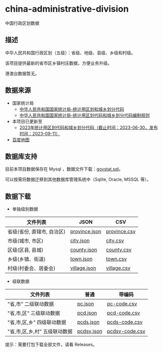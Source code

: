 # china-administrative-division
中国行政区划数据

## 描述
中华人民共和国行政区划（五级）：省级、地级、县级、乡级和村级。

该项目提供最新的省市区乡镇村庄数据，方便业务升级。

港澳台数据暂无。

## 数据来源
- 国家统计局
    - [中华人民共和国国家统计局-统计用区划和城乡划分代码](https://www.stats.gov.cn/sj/tjbz/qhdm/)
    - [中华人民共和国国家统计局-统计用区划代码和城乡划分代码编制规则](https://www.stats.gov.cn/sj/tjbz/gjtjbz/202302/t20230213_1902741.html)
- 本项目已更新至
    - [2023年统计用区划代码和城乡划分代码（截止时间：2023-06-30，发布时间：2023-09-11）](https://www.stats.gov.cn/sj/tjbz/tjyqhdmhcxhfdm/2023/index.html)
- [百度地图](https://lbsyun.baidu.com/faq/api?title=webapi/download)

## 数据库支持
目前本项目数据保存在 Mysql ，数据文件下载：[govstat.sql](https://github.com/zz-open/china-administrative-division/blob/main/dist/govstat.sql)。

可以按需将数据迁移到其他数据库管理系统中（Sqlite, Oracle, MSSQL 等）。

## 数据下载
- 单独级别数据

| 文件列表 | JSON |	CSV |
|---|---|---|
| 省级(省份, 直辖市, 自治区) | [province.json](https://github.com/zz-open/china-administrative-division/blob/main/dist/province.json) | [province.csv](https://github.com/zz-open/china-administrative-division/blob/main/dist/province.csv) |
| 市级(城市, 市区) | [city.json](https://github.com/zz-open/china-administrative-division/blob/main/dist/city.json) | [city.csv](https://github.com/zz-open/china-administrative-division/blob/main/dist/city.csv) |
| 区级(区县, 县城) | [county.json](https://github.com/zz-open/china-administrative-division/blob/main/dist/county.json) | [county.csv](https://github.com/zz-open/china-administrative-division/blob/main/dist/county.csv) |
| 乡级(乡镇、街道) | [town.json](https://github.com/zz-open/china-administrative-division/blob/main/dist/town.json) | [town.csv](https://github.com/zz-open/china-administrative-division/blob/main/dist/town.csv) |
| 村级(村委会、居委会) | [village.json](https://github.com/zz-open/china-administrative-division/blob/main/dist/village.json) | [village.csv](https://github.com/zz-open/china-administrative-division/blob/main/dist/village.csv) |

- 级联数据

| 文件列表 | 普通 |	带编码 |
|---|---|---|
| "省,市" 二级联动数据 | [pc.json](https://github.com/zz-open/china-administrative-division/blob/main/dist/pc.json) | [pc-code.csv](https://github.com/zz-open/china-administrative-division/blob/main/dist/pc-code.json) |
| "省,市,区" 三级联动数据 | [pcd.json](https://github.com/zz-open/china-administrative-division/blob/main/dist/pcc.json) | [pcd-code.csv](https://github.com/zz-open/china-administrative-division/blob/main/dist/pcc-code.json) |
| "省,市,区,乡" 四级联动数据 | [pcds.json](https://github.com/zz-open/china-administrative-division/blob/main/dist/pcct.json) | [pcds-code.csv](https://github.com/zz-open/china-administrative-division/blob/main/dist/pcct-code.json) |
| "省,市,区,乡,村" 五级联动数据 | [pcdsv.json](https://github.com/zz-open/china-administrative-division/blob/main/dist/pcctv.json) | [pcdsv-code.csv](https://github.com/zz-open/china-administrative-division/blob/main/dist/pcctv-code.json) |

提示：需要打包下载全部文件，请看 Releases。
